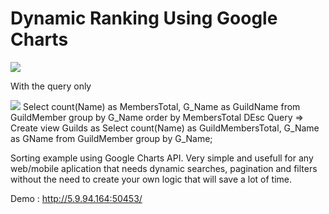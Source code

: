 # Dynamic Ranking Using Google Charts

<img src='https://i.gyazo.com/bc67b70940348eb71f93aaae3c6d3302.png'></img>



With the query only

<img src="https://i.gyazo.com/a7d642452a688aac326a844d6594d492.png">
Select count(Name) as MembersTotal, G_Name as GuildName from GuildMember group by G_Name order by MembersTotal DEsc
Query => Create view Guilds as Select count(Name) as GuildMembersTotal, G_Name as GName from GuildMember group by G_Name;

Sorting example using Google Charts API. 
Very simple and usefull for any web/mobile aplication that needs dynamic searches, pagination and filters without the need to create your own logic that will save a lot of time.

Demo : http://5.9.94.164:50453/
